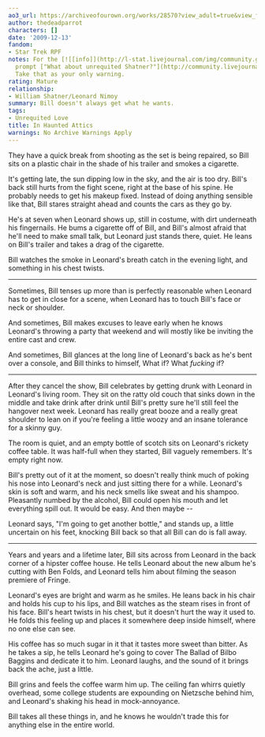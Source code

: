 ```yaml
---
ao3_url: https://archiveofourown.org/works/28570?view_adult=true&view_full_work=true
author: thedeadparrot
characters: []
date: '2009-12-13'
fandom:
- Star Trek RPF
notes: For the [![[info]](http://l-stat.livejournal.com/img/community.gif)](http://community.livejournal.com/trek_rpf_kink/profile)[**trek\_rpf\_kink**](http://community.livejournal.com/trek_rpf_kink/)
  prompt ["What about unrequited Shatner?"](http://community.livejournal.com/trek_rpf_kink/713.html?thread=501193#t501193)
  Take that as your only warning.
rating: Mature
relationship:
- William Shatner/Leonard Nimoy
summary: Bill doesn't always get what he wants.
tags:
- Unrequited Love
title: In Haunted Attics
warnings: No Archive Warnings Apply
---
```


They have a quick break from shooting as the set is being repaired, so Bill sits on a plastic chair in the shade of his trailer and smokes a cigarette.

It's getting late, the sun dipping low in the sky, and the air is too dry. Bill's back still hurts from the fight scene, right at the base of his spine. He probably needs to get his makeup fixed. Instead of doing anything sensible like that, Bill stares straight ahead and counts the cars as they go by.

He's at seven when Leonard shows up, still in costume, with dirt underneath his fingernails. He bums a cigarette off of Bill, and Bill's almost afraid that he'll need to make small talk, but Leonard just stands there, quiet. He leans on Bill's trailer and takes a drag of the cigarette.

Bill watches the smoke in Leonard's breath catch in the evening light, and something in his chest twists.



---

Sometimes, Bill tenses up more than is perfectly reasonable when Leonard has to get in close for a scene, when Leonard has to touch Bill's face or neck or shoulder.

And sometimes, Bill makes excuses to leave early when he knows Leonard's throwing a party that weekend and will mostly like be inviting the entire cast and crew.

And sometimes, Bill glances at the long line of Leonard's back as he's bent over a console, and Bill thinks to himself, What if? What *fucking* if?



---

After they cancel the show, Bill celebrates by getting drunk with Leonard in Leonard's living room. They sit on the ratty old couch that sinks down in the middle and take drink after drink until Bill's pretty sure he'll still feel the hangover next week. Leonard has really great booze and a really great shoulder to lean on if you're feeling a little woozy and an insane tolerance for a skinny guy.

The room is quiet, and an empty bottle of scotch sits on Leonard's rickety coffee table. It was half-full when they started, Bill vaguely remembers. It's empty right now.

Bill's pretty out of it at the moment, so doesn't really think much of poking his nose into Leonard's neck and just sitting there for a while. Leonard's skin is soft and warm, and his neck smells like sweat and his shampoo. Pleasantly numbed by the alcohol, Bill could open his mouth and let everything spill out. It would be easy. And then maybe --

Leonard says, "I'm going to get another bottle," and stands up, a little uncertain on his feet, knocking Bill back so that all Bill can do is fall away.



---

Years and years and a lifetime later, Bill sits across from Leonard in the back corner of a hipster coffee house. He tells Leonard about the new album he's cutting with Ben Folds, and Leonard tells him about filming the season premiere of Fringe.

Leonard's eyes are bright and warm as he smiles. He leans back in his chair and holds his cup to his lips, and Bill watches as the steam rises in front of his face. Bill's heart twists in his chest, but it doesn't hurt the way it used to. He folds this feeling up and places it somewhere deep inside himself, where no one else can see.

His coffee has so much sugar in it that it tastes more sweet than bitter. As he takes a sip, he tells Leonard he's going to cover The Ballad of Bilbo Baggins and dedicate it to him. Leonard laughs, and the sound of it brings back the ache, just a little.

Bill grins and feels the coffee warm him up. The ceiling fan whirrs quietly overhead, some college students are expounding on Nietzsche behind him, and Leonard's shaking his head in mock-annoyance.

Bill takes all these things in, and he knows he wouldn't trade this for anything else in the entire world.